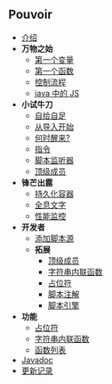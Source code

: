 ## Pouvoir

- [介绍](README.md)
- **万物之始**
  - [第一个变量](基础/Variable.md)
  - [第一个函数](基础/Function.md)
  - [控制流程](基础/ContorlFlow.md)
  - [java 中的 JS](基础/Nashorn.md)
- **小试牛刀**
  - [自给自足](进阶/Javadoc.md)
  - [从导入开始](进阶/Import.md)
  - [何时醒来?](进阶/Awake.md)
  - [指令](进阶/Command.md)
  - [脚本监听器](进阶/Listener.md)
  - [顶级成员](进阶/TopLevel.md)
- **锋芒出露**
  - [持久化容器](高级/Container.md)
  - [全息文字](高级/Hologram.md)
  - [性能监控](高级/Monitor.md)
- **开发者**
  - [添加脚本源](开发/ScriptSource.md)
  - **拓展**
    - [顶级成员](开发/拓展/TopLevelCode.md)
    - [字符串内联函数](开发/拓展/InlineFunction.md)
    - [占位符](开发/拓展/Placeholder.md)
    - [脚本注解](开发/拓展/ScriptAnnotation.md)
    - [脚本引擎](开发/拓展/ScriptEngine.md)
- **功能**
  - [占位符](功能/PlaceHolder.md)
  - [字符串内联函数](功能/InlineFunction.md)
  - [函数列表](功能/Functions.md)
- [Javadoc](http://doc.skillw.com/pouvoir/)
- [更新记录](UPDATE.md)
